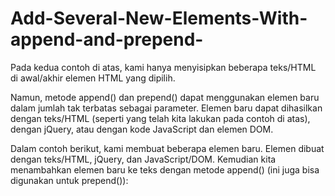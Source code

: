 # Add-Several-New-Elements-With-append-and-prepend-
Pada kedua contoh di atas, kami hanya menyisipkan beberapa teks/HTML di awal/akhir elemen HTML yang dipilih.

Namun, metode append() dan prepend() dapat menggunakan elemen baru dalam jumlah tak terbatas sebagai parameter. Elemen baru dapat dihasilkan dengan teks/HTML (seperti yang telah kita lakukan pada contoh di atas), dengan jQuery, atau dengan kode JavaScript dan elemen DOM.

Dalam contoh berikut, kami membuat beberapa elemen baru. Elemen dibuat dengan teks/HTML, jQuery, dan JavaScript/DOM. Kemudian kita menambahkan elemen baru ke teks dengan metode append() (ini juga bisa digunakan untuk prepend()):
